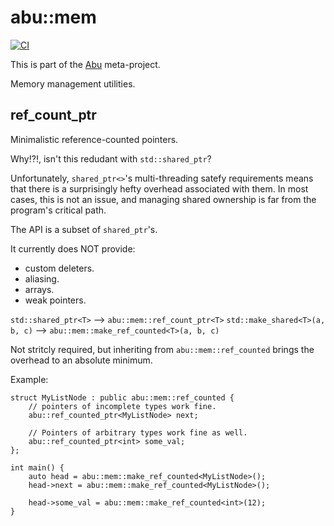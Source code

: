 # abu::mem

[![CI](https://github.com/abu-lib/mem/actions/workflows/ci.yml/badge.svg)](https://github.com/abu-lib/mem/actions/workflows/ci.yml)

This is part of the [Abu](http://github.com/abu-lib/abu) meta-project.

Memory management utilities.

## ref_count_ptr

Minimalistic reference-counted pointers.

Why!?!, isn't this redudant with `std::shared_ptr`?

Unfortunately, `shared_ptr<>`'s multi-threading satefy requirements means that 
there is a surprisingly hefty overhead associated with them. In most cases, this
is not an issue, and managing shared ownership is far from the program's 
critical path.

The API is a subset of `shared_ptr`'s.

It currently does NOT provide:
- custom deleters.
- aliasing.
- arrays.
- weak pointers.

`std::shared_ptr<T>` --> `abu::mem::ref_count_ptr<T>`
`std::make_shared<T>(a, b, c)` --> `abu::mem::make_ref_counted<T>(a, b, c)`

Not stritcly required, but inheriting from `abu::mem::ref_counted` brings the
overhead to an absolute minimum.

Example:
```
struct MyListNode : public abu::mem::ref_counted {
    // pointers of incomplete types work fine.
    abu::ref_counted_ptr<MyListNode> next; 

    // Pointers of arbitrary types work fine as well.
    abu::ref_counted_ptr<int> some_val;
}; 

int main() {
    auto head = abu::mem::make_ref_counted<MyListNode>();
    head->next = abu::mem::make_ref_counted<MyListNode>();

    head->some_val = abu::mem::make_ref_counted<int>(12);
}
```
